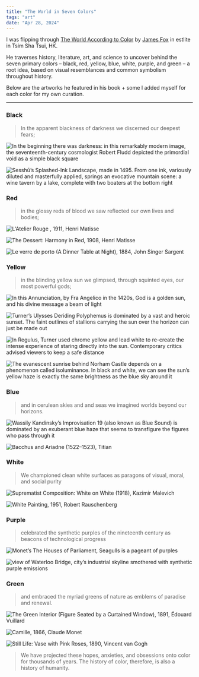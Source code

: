```yaml
---
title: "The World in Seven Colors"
tags: "art"
date: "Apr 28, 2024"
---
```


I was flipping through [The World According to Color](https://www.goodreads.com/book/show/57693329-the-world-according-to-color) by [James Fox](https://www.youtube.com/watch?v=wD_CbJOPbnQ) in estlite in Tsim Sha Tsui, HK.

He traverses history, literature, art, and science to uncover behind the seven primary colors – black, red, yellow, blue, white, purple, and green – a root idea, based on visual resemblances and common symbolism throughout history.

Below are the artworks he featured in his book + some I added myself for each color for my own curation.

---

### Black

> In the apparent blackness of darkness we discerned our deepest fears;

![In the beginning there was darkness: in this remarkably modern image, the seventeenth-century cosmologist Robert Fludd depicted the primordial void as a simple black square](/images/void.jpeg)

![Sesshū’s Splashed-Ink Landscape, made in 1495. From one ink, variously diluted and masterfully applied, springs an evocative mountain scene: a wine tavern by a lake, complete with two boaters at the bottom right](/images/sesshu.jpg)

### Red

> in the glossy reds of blood we saw reflected our own lives and bodies;

![L'Atelier Rouge , 1911, Henri Matisse](/images/redstudio.jpeg)

![The Dessert: Harmony in Red, 1908, Henri Matisse](/images/redroom.jpeg)

![Le verre de porto (A Dinner Table at Night), 1884, John Singer Sargent](/images/dinnertable.jpeg)

### Yellow

> in the blinding yellow sun we glimpsed, through squinted eyes, our most powerful gods;

![In this Annunciation, by Fra Angelico in the 1420s, God is a golden sun, and his divine message a beam of light](/images/annunciation.jpg)

![Turner’s Ulysses Deriding Polyphemus is dominated by a vast and heroic sunset. The faint outlines of stallions carrying the sun over the horizon can just be made out](/images/polyphemus.jpg)

![In Regulus, Turner used chrome yellow and lead white to re-create the intense experience of staring directly into the sun. Contemporary critics advised viewers to keep a safe distance](/images/regulus.jpeg)

![The evanescent sunrise behind Norham Castle depends on a phenomenon called isoluminance. In black and white, we can see the sun’s yellow haze is exactly the same brightness as the blue sky around it](/images/norham.jpg)

### Blue

> and in cerulean skies and and seas we imagined worlds beyond our horizons.

![Wassily Kandinsky’s Improvisation 19 (also known as Blue Sound) is dominated by an exuberant blue haze that seems to transfigure the figures who pass through it](/images/bluesound.jpeg)

![Bacchus and Ariadne (1522–1523), Titian](/images/bacchus.jpg)

### White

> We championed clean white surfaces as paragons of visual, moral, and social purity

![Suprematist Composition: White on White (1918), Kazimir Malevich](/images/whiteonwhite.png)

![White Painting, 1951, Robert Rauschenberg](/images/whitepainting.jpeg)

### Purple

> celebrated the synthetic purples of the nineteenth century as beacons of technological progress

![Monet’s The Houses of Parliament, Seagulls is a pageant of purples](/images/parliament.jpeg)

![view of Waterloo Bridge, city’s industrial skyline smothered with synthetic purple emissions](/images/waterloo.jpeg)

### Green

> and embraced the myriad greens of nature as emblems of paradise and renewal.

![The Green Interior (Figure Seated by a Curtained Window), 1891, Édouard Vuillard](/images/greeninterior.jpeg)

![Camille, 1866, Claude Monet](/images/greendress.jpeg)

![Still Life: Vase with Pink Roses, 1890, Vincent van Gogh](/images/stilllife.jpeg)

> We have projected these hopes, anxieties, and obsessions onto color for thousands of years. The history of color, therefore, is also a history of humanity.
